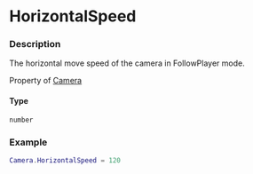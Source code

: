 # HorizontalSpeed
### Description
The horizontal move speed of the camera in FollowPlayer mode.

Property of [Camera](../../)

#### Type
`number`

### Example
```lua
Camera.HorizontalSpeed = 120
```